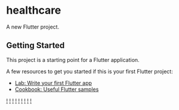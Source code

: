 # healthcare

A new Flutter project.

## Getting Started

This project is a starting point for a Flutter application.

A few resources to get you started if this is your first Flutter project:

- [Lab: Write your first Flutter app](https://docs.flutter.dev/get-started/codelab)
- [Cookbook: Useful Flutter samples](https://docs.flutter.dev/cookbook)

[!](welcome.png)
[!](loginpage.png)
[!](signup.png)
[!](home2.png) 
[!](aboutdoctor.png)
[!](loginpage.png) 
[!](mesaj1.png)
[!](mesaj2.png) 
[!](ayarlar.png)




